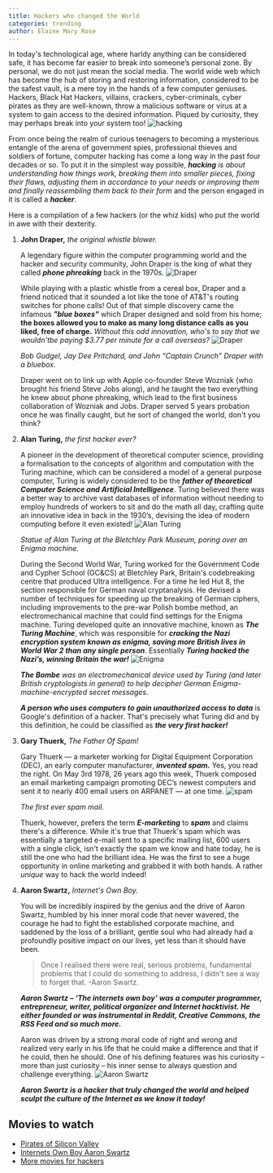 ```yaml
---
title: Hackers who changed the World
categories: trending
author: Elaine Mary Rose
---
```


In today's technological age, where harldy anything can be considered safe, it has become far easier to break into someone’s personal zone. By personal, we do 
not just mean the social media. The world wide web which has become the hub of storing and restoring information, considered to be
the safest vault, is a mere toy in the hands of a few computer geniuses. Hackers, Black Hat Hackers, villains, crackers,
cyber-criminals, cyber pirates as they are well-known, throw a malicious software or virus at a system to gain access to the
desired information. Piqued by curiosity, they may perhaps break into your system too!
<img class="lazy" src="http://wallpapercave.com/wp/mQJEaae.png" data-original="http://wallpapercave.com/wp/mQJEaae.png" alt="hacking" >

From once being the realm of curious teenagers to becoming a mysterious entangle of the arena of government spies, professional
thieves and soldiers of fortune, computer hacking has come a long way in the past four decades or so. To put it in the simplest way 
possible, **_hacking_** _is about understanding how things work, breaking them into smaller pieces, fixing their flaws, adjusting
them in accordance to your needs or improving them and finally reassembling them back to their form_ and the person engaged in it is
called a **_hacker_**. 

Here is a compilation of a few hackers (or the whiz kids) who put the world in awe with their dexterity.

1. **John Draper,** _the original whistle blower._

   A legendary figure within the computer programming world and the hacker and security community, John Draper is the king of what
   they called **_phone phreaking_** back in the 1970s.
   <img class="lazy" src="https://i.ytimg.com/vi/V0lHh6q1PPU/hqdefault.jpg" data-original="https://i.ytimg.com/vi/V0lHh6q1PPU/hqdefault.jpg" alt="Draper" >
   
   While playing with a plastic whistle from a cereal box, Draper and a friend noticed that it sounded a lot like the tone of AT&T's
   routing switches for phone calls! Out of that simple discovery came the infamous **_"blue boxes"_** which Draper designed and sold
   from his home; **the boxes allowed you to make as many long distance calls as you liked, free of charge.** _Without this odd innovation,
   who's to say that we wouldn'tbe paying $3.77 per minute for a call overseas?_
   <img class="lazy" src="https://usercontent1.hubstatic.com/12012750_f520.jpg" data-original="https://usercontent1.hubstatic.com/12012750_f520.jpg" alt="Draper" >
   
   _Bob Gudgel, Jay Dee Pritchard, and John “Captain Crunch” Draper with a bluebox._
   
   Draper went on to link up with Apple co-founder Steve Wozniak (who brought his friend Steve Jobs along), and he taught the two 
   everything he knew about phone phreaking, which lead to the first business collaboration of Wozniak and Jobs. Draper served
   5 years probation once he was finally caught, but he sort of changed the world, don't you think?
   
2. **Alan Turing,** _the first hacker ever?_

   A pioneer in the development of theoretical computer science, providing a formalisation to the concepts of algorithm and 
   computation with the Turing machine, which can be considered a model of a general purpose computer, Turing is widely
   considered to be the **_father of theoretical Computer Science and Artificial Intelligence_**. Turing believed
   there was a better way to archive vast databases of information without needing to employ hundreds of workers to sit and do
   the math all day, crafting quite an innovative idea in back in the 1930’s, devising the idea of modern computing before it even existed! 
   <img class="lazy" src="https://s-media-cache-ak0.pinimg.com/originals/89/55/45/895545cb1bfe78c4f5b2f0540f70fd3d.jpg" data-original="https://s-media-cache-ak0.pinimg.com/originals/89/55/45/895545cb1bfe78c4f5b2f0540f70fd3d.jpg" alt="Alan Turing" >
   
   _Statue of Alan Turing at the Bletchley Park Museum, poring over an Enigma machine._ 
   
   During the Second World War, Turing worked for the Government Code and Cypher School (GC&CS) at Bletchley Park, Britain's codebreaking 
   centre that produced Ultra intelligence. For a time he led Hut 8, the section responsible for German naval cryptanalysis. He 
   devised a number of techniques for speeding up the breaking of German ciphers, including improvements to the pre-war Polish bombe method,
   an electromechanical machine that could find settings for the Enigma machine. Turing developed quite an innovative machine,
   known as _**The Turing Machine**_, which was responsible for _**cracking the Nazi encryption system known as enigma, saving more
   British lives in World War 2 than any single person**_. Essentially _**Turing hacked the Nazi’s, winning Britain the war!**_
   <img class="lazy" src="http://www.rutherfordjournal.org/images/TAHC_Bombe.jpg" data-original="http://www.rutherfordjournal.org/images/TAHC_Bombe.jpg" alt="Enigma" >
   
   _**The Bombe** was an electromechanical device used by Turing (and later British cryptologists in general) to help decipher German Enigma-machine-encrypted secret messages._
   
   _**A person who uses computers to gain unauthorized access to data**_ is Google's definition of a hacker. That's precisely
   what Turing did and by this definition, he could be classified as **_the very first hacker!_**
   
3. **Gary Thuerk,** _The Father Of Spam!_
   
   Gary Thuerk — a marketer working for Digital Equipment Corporation (DEC), an early computer manufacturer, _**invented spam.**_ Yes, you
   read the right. On May 3rd 1978, 26 years ago this week, Thuerk composed an email marketing campaign promoting DEC’s newest
   computers and sent it to nearly 400 email users on ARPANET — at one time.
   <img class="lazy" src="https://www.adpushup.com/blog/wp-content/uploads/2013/07/First_spam_email2.jpg" data-original="https://www.adpushup.com/blog/wp-content/uploads/2013/07/First_spam_email2.jpg" alt="spam" >
   
   _The first ever spam mail._
   
   Thuerk, however, prefers the term _**E-marketing**_ to _**spam**_ and claims there's a difference. While it's true
   that Thuerk's spam which was essentially a targeted e-mail sent to a specific mailing list, 600 users with a single click, 
   isn't exactly the spam we know and hate today, he is still the one who had the brilliant idea. He was the first to see a
   huge opportunity in online marketing and grabbed it with both hands. A rather _unique_ way to hack the world indeed!
   
4. **Aaron Swartz,** _Internet's Own Boy._
   
   You will be incredibly inspired by the genius and the drive of Aaron Swartz, humbled by his inner moral code that never 
   wavered, the courage he had to fight the established corporate machine, and saddened by the loss of a brilliant, gentle soul
   who had already had a profoundly positive impact on our lives, yet less than it should have been.
    
   > Once I realised there were real, serious problems, fundamental problems that I could do something to address, I didn't see a way to forget that. 
   > -Aaron Swartz.
   
   _**Aaron Swartz – ‘The internets own boy’ was a computer programmer, entrepreneur, writer, political organizer and Internet  hacktivist.
   He either founded or was instrumental in Reddit, Creative Commons, the RSS Feed and so much more.**_
    
   Aaron was driven by a strong moral code of right and wrong and realized very early in his life that he could make a difference and that if he could, then he should.
   One of his defining features was his curiosity – more than just curiosity – his inner sense to always question and challenge everything.
   <img class="lazy" src="https://s-media-cache-ak0.pinimg.com/originals/ce/3e/fa/ce3efa026f0147ef0907cedc5c024afd.jpg" data-original="https://s-media-cache-ak0.pinimg.com/originals/ce/3e/fa/ce3efa026f0147ef0907cedc5c024afd.jpg" alt="Aaron Swartz" >
    
   **_Aaron Swartz is a hacker that truly changed the world and helped sculpt the culture of the Internet as we know it today!_**
   
## Movies to watch
- [Pirates of Silicon Valley](http://www.imdb.com/title/tt0168122/)
- [Internets Own Boy Aaron Swartz](http://www.imdb.com/title/tt3268458/)
- [More movies for hackers](https://github.com/k4m4/movies-for-hackers)
